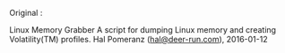 Original :

Linux Memory Grabber
A script for dumping Linux memory and creating Volatility(TM) profiles.
Hal Pomeranz (hal@deer-run.com), 2016-01-12
